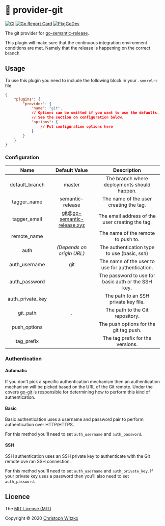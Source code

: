 # :twisted_rightwards_arrows: provider-git
[![CI](https://github.com/go-semantic-release/provider-git/workflows/CI/badge.svg?branch=master)](https://github.com/go-semantic-release/provider-git/actions?query=workflow%3ACI+branch%3Amaster)
[![Go Report Card](https://goreportcard.com/badge/github.com/go-semantic-release/provider-git)](https://goreportcard.com/report/github.com/go-semantic-release/provider-git)
[![PkgGoDev](https://pkg.go.dev/badge/github.com/go-semantic-release/provider-git)](https://pkg.go.dev/github.com/go-semantic-release/provider-git)

The git provider for [go-semantic-release](https://github.com/go-semantic-release/semantic-release).

This plugin will make sure that the continuous integration environment
conditions are met. Namely that the release is happening on the
correct branch.

## Usage

To use this plugin you need to include the following block in your
`.semrelrc` file.

```json
{
    "plugins": {
        "provider": {
            "name": "git",
            // Options can be omitted if you want to use the defaults.
            // See the section on configuration below.
            "options": {
                // Put configuration options here
            }
        }
    }
}
```

### Configuration

|       Name       |        Default Value        |                    Description                     |
|:----------------:|:---------------------------:|:--------------------------------------------------:|
| default_branch   | master                      | The branch where deployments should happen.        |
| tagger_name      | semantic-release            | The name of the user creating the tag.             |
| tagger_email     | git@go-semantic-release.xyz | The email address of the user creating the tag.    |
| remote_name      |                             | The name of the remote to push to.                 |
| auth             | *(Depends on origin URL)*   | The authentication type to use (basic, ssh)        |
| auth_username    | git                         | The name of the user to use for authentication.    |
| auth_password    |                             | The password to use for basic auth or the SSH key. |
| auth_private_key |                             | The path to an SSH private key file.               |
| git_path         | .                           | The path to the Git repository.                    |
| push_options     |                             | The push options for the git tag push.             |
| tag_prefix       |                             | The tag prefix for the versions.                   |

### Authentication

#### Automatic

If you don't pick a specific authentication mechanism then an
authentication mechanism will be picked based on the URL of the Git
remote. Under the covers [go-git](https://pkg.go.dev/github.com/go-git/go-git)
is responsible for determining how to perform this kind of
authentication.

#### Basic

Basic authentication uses a username and password pair to perform
authentication over HTTP/HTTPS.

For this method you'll need to set `auth_username` and `auth_password`.

#### SSH

SSH authentication uses an SSH private key to authenticate with the
Git remote ove ran SSH connection.

For this method you'll need to set `auth_username` and
`auth_private_key`. If your private key uses a password then you'll
also need to set `auth_password`.

## Licence

The [MIT License (MIT)](http://opensource.org/licenses/MIT)

Copyright © 2020 [Christoph Witzko](https://twitter.com/christophwitzko)
